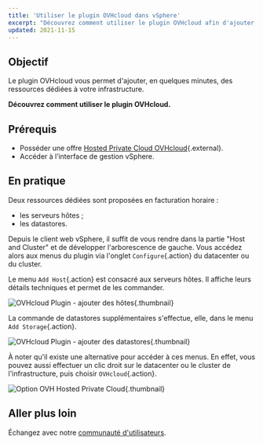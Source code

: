 ```yaml
---
title: 'Utiliser le plugin OVHcloud dans vSphere'
excerpt: "Découvrez comment utiliser le plugin OVHcloud afin d'ajouter des ressources dédiées à votre infrastructure"
updated: 2021-11-15
---
```


## Objectif

Le plugin OVHcloud vous permet d'ajouter, en quelques minutes, des ressources dédiées à votre infrastructure.

**Découvrez comment utiliser le plugin OVHcloud.**

## Prérequis

- Posséder une offre [Hosted Private Cloud OVHcloud](https://www.ovhcloud.com/fr-ca/enterprise/products/hosted-private-cloud/){.external}.
- Accéder à l’interface de gestion vSphere.

## En pratique

Deux ressources dédiées sont proposées en facturation horaire :

- les serveurs hôtes ;
- les datastores.

Depuis le client web vSphere, il suffit de vous rendre dans la partie "Host and Cluster" et de développer l'arborescence de gauche. Vous accédez alors aux menus du plugin via l'onglet `Configure`{.action} du datacenter ou du cluster.

Le menu `Add Host`{.action} est consacré aux serveurs hôtes. Il affiche leurs détails techniques et permet de les commander.

![OVHcloud Plugin - ajouter des hôtes](images/Plugin01.jpg){.thumbnail}

La commande de datastores supplémentaires s'effectue, elle, dans le menu `Add Storage`{.action}.

![OVHcloud Plugin - ajouter des datastores](images/Plugin02.jpg){.thumbnail}

À noter qu'il existe une alternative pour accéder à ces menus. En effet, vous pouvez aussi effectuer un clic droit sur le datacenter ou le cluster de l'infrastructure, puis choisir `OVHcloud`{.action}.

![Option OVH Hosted Private Cloud](images/Plugin03.jpg){.thumbnail}

## Aller plus loin

Échangez avec notre [communauté d'utilisateurs](/links/community).